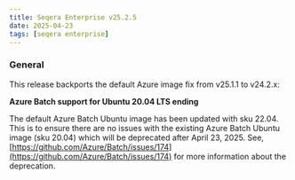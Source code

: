 ```yaml
---
title: Seqera Enterprise v25.2.5
date: 2025-04-23
tags: [seqera enterprise]
---
```


### General

This release backports the default Azure image fix from v25.1.1 to v24.2.x:

**Azure Batch support for Ubuntu 20.04 LTS ending**

The default Azure Batch Ubuntu image has been updated with sku 22.04. This is to ensure there are no issues with the existing Azure Batch Ubuntu image (sku 20.04) which will be deprecated after April 23, 2025. See, [https://github.com/Azure/Batch/issues/174](https://github.com/Azure/Batch/issues/174) for more information about the deprecation.